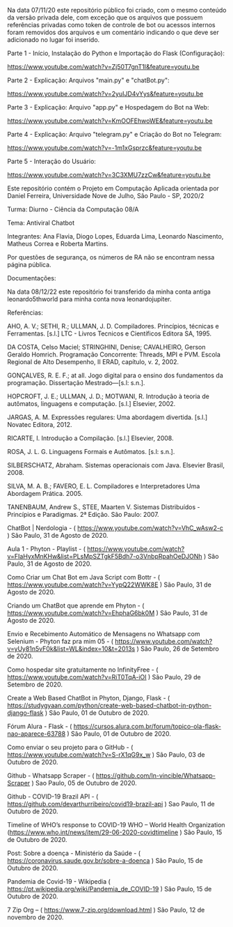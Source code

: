 Na data 07/11/20 este repositório público foi criado, com o mesmo conteúdo da versão privada dele, com exceção que os arquivos que possuem referências privadas como token de controle de bot ou acessos internos foram removidos dos arquivos e um comentário indicando o que deve ser adicionado no lugar foi inserido.

Parte 1 - Início, Instalação do Python e Importação do Flask (Configuração):

https://www.youtube.com/watch?v=Zj50T7gnT1I&feature=youtu.be

Parte 2 - Explicação: Arquivos "main.py" e "chatBot.py":

https://www.youtube.com/watch?v=2yuIJD4vYys&feature=youtu.be

Parte 3 - Explicação: Arquivo "app.py" e Hospedagem do Bot na Web:

https://www.youtube.com/watch?v=KmOOFEhwoWE&feature=youtu.be

Parte 4 - Explicação: Arquivo "telegram.py" e Criação do Bot no Telegram:

https://www.youtube.com/watch?v=-1m1xGsprzc&feature=youtu.be

Parte 5 - Interação do Usuário:

https://www.youtube.com/watch?v=3C3XMU7zzCw&feature=youtu.be

Este repositório contém o Projeto em Computação Aplicada orientada por Daniel Ferreira, Universidade Nove de Julho, São Paulo - SP, 2020/2

Turma: Diurno - Ciência da Computação 08/A

Tema: Antiviral Chatbot

Integrantes: Ana Flavia, Diogo Lopes, Eduarda Lima, Leonardo Nascimento, Matheus Correa e Roberta Martins.

Por questões de segurança, os números de RA não se encontram nessa página pública.

Documentações:

Na data 08/12/22 este repositório foi transferido da minha conta antiga leonardo5thworld para minha conta nova leonardojupiter.

Referências:

AHO, A. V.; SETHI, R.; ULLMAN, J. D. Compiladores. Princípios, técnicas e Ferramentas. [s.l.] LTC - Livros Tecnicos e Científicos Editora SA, 1995.

DA COSTA, Celso Maciel; STRINGHINI, Denise; CAVALHEIRO, Gerson Geraldo Homrich. Programação Concorrente: Threads, MPI e PVM. Escola Regional de Alto Desempenho, II ERAD, capítulo, v. 2, 2002.

GONÇALVES, R. E. F.; at all. Jogo digital para o ensino dos fundamentos da programação. Dissertação Mestrado—[s.l: s.n.].

HOPCROFT, J. E.; ULLMAN, J. D.; MOTWANI, R. Introdução à teoria de autômatos, linguagens e computação. [s.l.] Elsevier, 2002.

JARGAS, A. M. Expressões regulares: Uma abordagem divertida. [s.l.] Novatec Editora, 2012.

RICARTE, I. Introdução a Compilação. [s.l.] Elsevier, 2008.

ROSA, J. L. G. Linguagens Formais e Autômatos. [s.l: s.n.].

SILBERSCHATZ, Abraham. Sistemas operacionais com Java. Elsevier Brasil, 2008.

SILVA, M. A. B.; FAVERO, E. L. Compiladores e Interpretadores Uma Abordagem Prática. 2005.

TANENBAUM, Andrew S., STEE, Maarten V.  Sistemas Distribuídos - Princípios e Paradigmas. 2ª Edição. São Paulo: 2007.

ChatBot | Nerdologia - ( https://www.youtube.com/watch?v=VhC_wAsw2-c ) São Paulo, 31 de Agosto de 2020.

Aula 1 - Phyton - Playlist - ( https://www.youtube.com/watch?v=FIaHyxMnKHw&list=PLsMpSZTgkF5Bdh7-o3VnbpRpahOeDJONh ) São Paulo, 31 de Agosto de 2020.

Como Criar um Chat Bot em Java Script com Bottr - ( https://www.youtube.com/watch?v=YypQ22WWK8E ) São Paulo, 31 de Agosto de 2020.

Criando um ChatBot que aprende em Phyton - ( https://www.youtube.com/watch?v=EhphaG6bk0M ) São Paulo, 31 de Agosto de 2020.

Envio e Recebimento Automático de Mensagens no Whatsapp com Selenium - Phyton faz pra mim 05 - ( https://www.youtube.com/watch?v=yUy81n5vF0k&list=WL&index=10&t=2013s ) São Paulo, 26 de Setembro de 2020.

Como hospedar site gratuitamente no InfinityFree - ( https://www.youtube.com/watch?v=RiT0TqA-iOI ) São Paulo, 29 de Setembro de 2020.  

Create a Web Based ChatBot in Phyton, Django, Flask - ( https://studygyaan.com/python/create-web-based-chatbot-in-python-django-flask ) São Paulo, 01 de Outubro de 2020. 

Fórum Alura - Flask - ( https://cursos.alura.com.br/forum/topico-ola-flask-nao-aparece-63788 ) São Paulo, 01 de Outubro de 2020. 

Como enviar o seu projeto para o GitHub - ( https://www.youtube.com/watch?v=S-rX1qG9x_w ) São Paulo, 03 de Outubro de 2020.  

Github - Whatsapp Scraper - ( https://github.com/In-vincible/Whatsapp-Scraper ) Sao Paulo, 05 de Outubro de 2020. 
 
Github - COVID-19 Brazil API - ( https://github.com/devarthurribeiro/covid19-brazil-api ) Sao Paulo, 11 de Outubro de 2020. 

Timeline of WHO’s response to COVID-19 WHO – World Health Organization (https://www.who.int/news/item/29-06-2020-covidtimeline ) São Paulo, 15 de Outubro de 2020.

Post: Sobre a doença  - Ministério da Saúde - ( https://coronavirus.saude.gov.br/sobre-a-doenca ) São Paulo, 15 de Outubro de 2020. 

Pandemia de Covid-19 - Wikipedia ( https://pt.wikipedia.org/wiki/Pandemia_de_COVID-19 ) São Paulo, 15 de Outubro de 2020. 

7 Zip Org – (
https://www.7-zip.org/download.html ) São Paulo, 12 de novembro de 2020.
